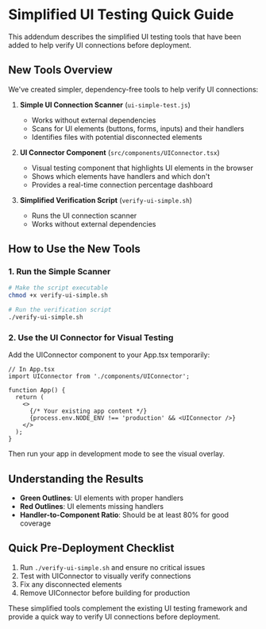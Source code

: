 # Simplified UI Testing Quick Guide

This addendum describes the simplified UI testing tools that have been added to help verify UI connections before deployment.

## New Tools Overview

We've created simpler, dependency-free tools to help verify UI connections:

1. **Simple UI Connection Scanner** (`ui-simple-test.js`)
   - Works without external dependencies
   - Scans for UI elements (buttons, forms, inputs) and their handlers
   - Identifies files with potential disconnected elements

2. **UI Connector Component** (`src/components/UIConnector.tsx`)
   - Visual testing component that highlights UI elements in the browser
   - Shows which elements have handlers and which don't
   - Provides a real-time connection percentage dashboard

3. **Simplified Verification Script** (`verify-ui-simple.sh`)
   - Runs the UI connection scanner
   - Works without external dependencies

## How to Use the New Tools

### 1. Run the Simple Scanner

```bash
# Make the script executable
chmod +x verify-ui-simple.sh

# Run the verification script
./verify-ui-simple.sh
```

### 2. Use the UI Connector for Visual Testing

Add the UIConnector component to your App.tsx temporarily:

```tsx
// In App.tsx
import UIConnector from './components/UIConnector';

function App() {
  return (
    <>
      {/* Your existing app content */}
      {process.env.NODE_ENV !== 'production' && <UIConnector />}
    </>
  );
}
```

Then run your app in development mode to see the visual overlay.

## Understanding the Results

- **Green Outlines**: UI elements with proper handlers
- **Red Outlines**: UI elements missing handlers
- **Handler-to-Component Ratio**: Should be at least 80% for good coverage

## Quick Pre-Deployment Checklist

1. Run `./verify-ui-simple.sh` and ensure no critical issues
2. Test with UIConnector to visually verify connections
3. Fix any disconnected elements
4. Remove UIConnector before building for production

These simplified tools complement the existing UI testing framework and provide a quick way to verify UI connections before deployment.
